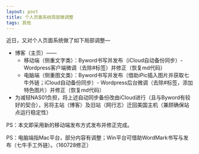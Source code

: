 ```yaml
---
layout: post
title: 个人页面系统局部微调整
tags: 其他
---
```


近日，又对个人页面系统做了如下局部调整—

- 博客（主页）——
	- 移动端（侧重文字类）：Byword书写并发布（iCloud自动备份同步）- Wordpress客户端微调（去除#标签）并修正（恢复md代码）	  
	- 电脑端（侧重图文类）：Byword书写并发布（借助iPic插入图片并获取七牛外链；iCloud自动备份同步）- Wordpress后台微调（去除#标签，添加特色图片）并修正（恢复md代码）
- 为减轻NAS01负担，将上述自动同步备份改由iCloud进行（且与Byword有较好的契合），另将主站（博客）及旧站（网行志）迁回美国主机（兼顾确保站点运行稳定性）

PS：本文即采用新的移动端发布方式发布并修正完成。

PS：电脑端指Mac平台，部分内容有调整；Win平台可借助WordMark书写与发布（七牛手工外链）。（160728修正）


